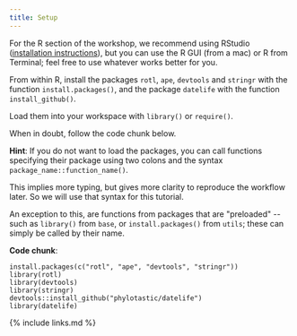 ```yaml
---
title: Setup
---
```


For the R section of the workshop, we recommend using RStudio ([installation instructions](https://opentreeoflife.github.io/SSBworkshop/#setup)), but you can use the R GUI (from a mac) or R from Terminal; feel free to use whatever works better for you.

From within R, install the packages `rotl`, `ape`, `devtools` and `stringr` with the function `install.packages()`,
and the package `datelife` with the function `install_github()`.

Load them into your workspace with `library()` or `require()`.

When in doubt, follow the code chunk below.

**Hint**:
If you do not want to load the packages, you can call functions specifying their package using two colons and the syntax `package_name::function_name()`.

This implies more typing, but gives more clarity to reproduce the workflow later. So we will use that syntax for this tutorial.

An exception to this, are functions from packages that are "preloaded" --such as `library()` from `base`, or `install.packages()` from `utils`; these can simply be called by their name.

**Code chunk**:

```{r}
install.packages(c("rotl", "ape", "devtools", "stringr"))
library(rotl)
library(devtools)
library(stringr)
devtools::install_github("phylotastic/datelife")
library(datelife)
```
{% include links.md %}
